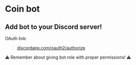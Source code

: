 # Coin bot


## Add bot to your Discord server!
OAuth link:
> [discordapp.com/oauth2/authorize](https://discordapp.com/oauth2/authorize?client_id=%20395240399750299658&scope=bot&permissions=0)

:warning: Remember about giving bot role with proper permissions! :warning: 